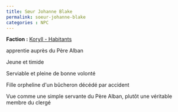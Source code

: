 ```yaml
---
title: Sœur Johanne Blake
permalink: soeur-johanne-blake
categories : NPC
---
```


**Faction :** [Koryll - Habitants][1]

apprentie auprès du Père Alban

Jeune et timide

Serviable et pleine de bonne volonté

Fille orpheline d'un bûcheron décédé par accident

Vue comme une simple servante du Père Alban, plutôt une véritable membre du clergé

[1]:/Factions/Koryll_-_Habitants.md "Factions | Koryll - Habitants"
